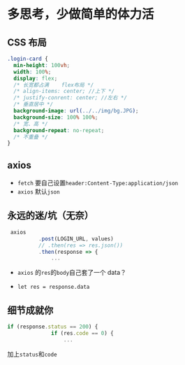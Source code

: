 # 多思考，少做简单的体力活

## CSS 布局

```css
.login-card {
  min-height: 100vh;
  width: 100%;
  display: flex;
  /* 长宽都占满    flex布局 */
  /* align-items: center; //上下 */
  /* justify-conrent: center; //左右 */
  /* 垂直居中 */
  background-image: url(../../img/bg.JPG);
  background-size: 100% 100%;
  /* 宽、高 */
  background-repeat: no-repeat;
  /* 不重叠 */
}
```

## axios

- `fetch` 要自己设置`header:Content-Type:application/json`
- `axios` 默认`json`

## 永远的迷/坑（无奈）

```js
 axios
          .post(LOGIN_URL, values)
          // .then(res => res.json())
          .then(response => {
              ...
```

- `axios` 的`res`的`body`自己套了一个 data？

* `let res = response.data`

## 细节成就你

```js
if (response.status == 200) {
              if (res.code == 0) {
                  ...
```

加上`status`和`code`
